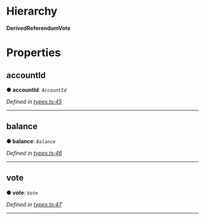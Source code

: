 

# Hierarchy

**DerivedReferendumVote**

# Properties

<a id="accountid"></a>

##  accountId

**● accountId**: *`AccountId`*

*Defined in [types.ts:45](https://github.com/polkadot-js/api/blob/9d00dce/packages/api-derive/src/types.ts#L45)*

___
<a id="balance"></a>

##  balance

**● balance**: *`Balance`*

*Defined in [types.ts:46](https://github.com/polkadot-js/api/blob/9d00dce/packages/api-derive/src/types.ts#L46)*

___
<a id="vote"></a>

##  vote

**● vote**: *`Vote`*

*Defined in [types.ts:47](https://github.com/polkadot-js/api/blob/9d00dce/packages/api-derive/src/types.ts#L47)*

___


